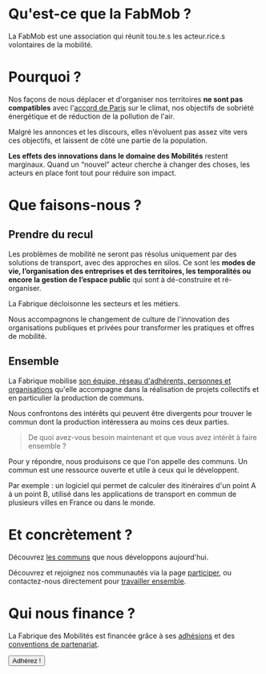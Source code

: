 # Qu'est-ce que la FabMob ?

La FabMob est une association qui réunit tou.te.s les acteur.rice.s volontaires de la mobilité.

# Pourquoi ?

Nos façons de nous déplacer et d'organiser nos territoires **ne sont pas compatibles** avec l'[accord de Paris](https://fr.wikipedia.org/wiki/Accord_de_Paris_sur_le_climat) sur le climat, nos objectifs de sobriété énergétique et de réduction de la pollution de l'air. 

Malgré les annonces et les discours, elles n’évoluent pas assez vite vers ces objectifs, et laissent de côté une partie de la population.

**Les effets des innovations dans le domaine des Mobilités** restent marginaux. Quand un “nouvel” acteur cherche à changer des choses, les acteurs en place font tout pour réduire son impact.

# Que faisons-nous ?

## Prendre du recul

Les problèmes de mobilité ne seront pas résolus uniquement par des solutions de transport, avec des approches en silos. Ce sont les **modes de vie, l’organisation des entreprises et des territoires, les temporalités ou encore la gestion de l’espace public** qui sont à dé-construire et ré-organiser.

La Fabrique décloisonne les secteurs et les métiers.

Nous accompagnons le changement de culture de l'innovation des organisations publiques et privées pour transformer les pratiques et offres de mobilité.

## Ensemble

La Fabrique mobilise [son équipe, réseau d'adhérents, personnes et organisations](/à-propos/nous) qu'elle accompagne dans la réalisation de projets collectifs et en particulier la production de communs.

Nous confrontons des intérêts qui peuvent être divergents pour trouver le commun dont la production intéressera au moins ces deux parties.

> De quoi avez-vous besoin maintenant et que vous avez intérêt à faire ensemble ?

Pour y répondre, nous produisons ce que l'on appelle des communs. Un commun est une ressource ouverte et utile à ceux qui le développent.

Par exemple : un logiciel qui permet de calculer des itinéraires d'un point A à un point B, utilisé dans les applications de transport en commun de plusieurs villes en France ou dans le monde.

# Et concrètement ?

Découvrez [les communs](/communs) que nous développons aujourd'hui.

Découvrez et rejoignez nos communautés via la page [participer](/participer), ou contactez-nous directement pour [travailler ensemble](/à-propos/travailler).

# Qui nous finance ?

La Fabrique des Mobilités est financée grâce à ses [adhésions](https://www.helloasso.com/associations/la-fabrique-des-mobilites/adhesions/adhesions-2020-2021) et des [conventions de partenariat](/à-propos/travailler).

[<button>Adhérez ! </button>](https://www.helloasso.com/associations/la-fabrique-des-mobilites/adhesions/adhesions-2020-2021)
